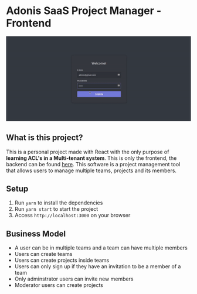 # Adonis SaaS Project Manager - Frontend

<div alig="center">
  <img src="/demo.gif" />
</div>

## What is this project?

This is a personal project made with React with the only purpose of <strong>learning ACL's in a Multi-tenant system</strong>. This is only the frontend, the backend can be found [here](https://github.com/igorsouza-dev/adonis-saas-backend). This software is a project management tool that allows users to manage multiple teams, projects and its members.

## Setup

1. Run `yarn` to install the dependencies
2. Run `yarn start` to start the project
3. Access `http://localhost:3000` on your browser

## Business Model

- A user can be in multiple teams and a team can have multiple members
- Users can create teams
- Users can create projects inside teams
- Users can only sign up if they have an invitation to be a member of a team
- Only adminstrator users can invite new members
- Moderator users can create projects
